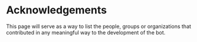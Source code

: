 # Acknowledgements
This page will serve as a way to list the people, groups or organizations that contributed in any meaningful way to the development of the bot. 
